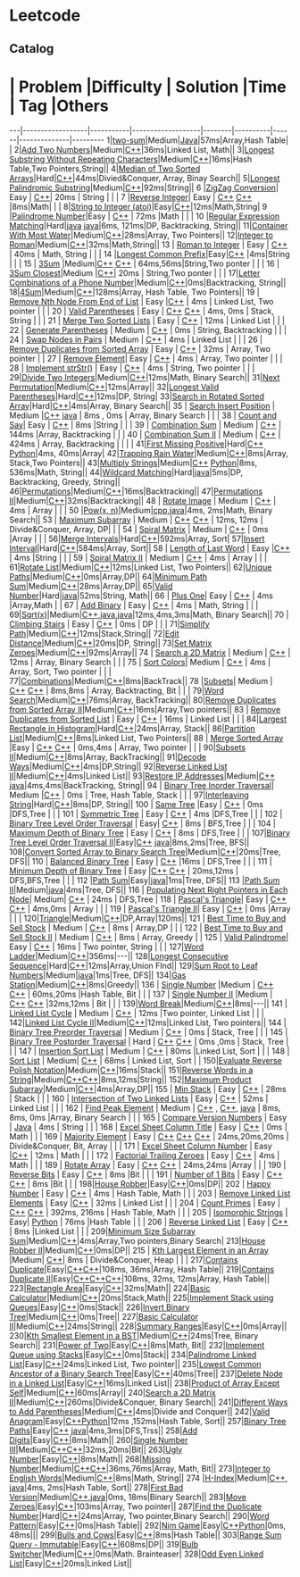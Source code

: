 Leetcode
==========

Catalog
--------
 #  | Problem          |Difficulty | Solution         |Time    | Tag          |Others
 ---|------------------|-----------|-------------------|--------|----------|------|--------------|---------
 1|[two-sum](https://leetcode.com/problems/two-sum/)|Medium|[Java](https://github.com/joshuawong/leetcode/blob/master/leetcode1.cpp)|57ms|Array,Hash Table|              |
 2|[Add Two Numbers](https://leetcode.com/problems/add-two-numbers/)|Medium|[C++](https://github.com/joshuawong/leetcode/blob/master/leetcode2.cpp)|36ms|Linked List, Math||
 3|[Longest Substring Without Repeating Characters](https://leetcode.com/problems/longest-substring-without-repeating-characters/)|Medium|[C++](https://github.com/joshuawong/leetcode/blob/master/leetcode3.cpp)|16ms|Hash Table,Two Pointers,String||
 4|[Median of Two Sorted Arrays](https://leetcode.com/problems/median-of-two-sorted-arrays/)|Hard|[C++](https://github.com/joshuawong/leetcode/blob/master/leetcode4.cpp)|44ms|Divied&Conquer, Array, Binay Search||
 5|[Longest Palindromic Substring](https://leetcode.com/problems/longest-palindromic-substring/)|Medium|[C++](https://github.com/joshuawong/leetcode/blob/master/leetcode5.cpp)|92ms|String||
 6  |[ZigZag Conversion](https://leetcode.com/problems/zigzag-conversion/)| Easy | [C++](https://github.com/joshuawong/leetcode/blob/master/leetcode6.cpp)| 20ms       |  String        |      |              |
 7  |[Reverse Integer](https://leetcode.com/problems/reverse-integer/)| Easy | [C++](https://github.com/joshuawong/leetcode/blob/master/leetcode7.cpp) [C++](https://github.com/joshuawong/leetcode/blob/master/leetcode7v2.cpp) |8ms|Math|      |              |
 8|[String to Integer (atoi)](https://leetcode.com/problems/string-to-integer-atoi/)|Easy|[C++](https://github.com/joshuawong/leetcode/blob/master/leetcode8.cpp)|12ms|Math,String|
 9  |[Palindrome Number](https://leetcode.com/problems/palindrome-number/)|Easy           | [C++](https://github.com/joshuawong/leetcode/blob/master/leetcode9.cpp)                  | 72ms       |Math          |      |              |
 10 |[Regular Expression Matching](https://leetcode.com/problems/regular-expression-matching/)|Hard|[java](https://github.com/joshuawong/leetcode/blob/master/leetcode10v1.java)    [java](https://github.com/joshuawong/leetcode/blob/master/leetcode10v2.java)|6ms, 121ms|DP, Backtracking, String||
 11|[Container With Most Water](https://leetcode.com/problems/container-with-most-water/)|Medium|[C++](https://github.com/joshuawong/leetcode/blob/master/leetcode11.cpp)|28ms|Array, Two Pointers||
 12|[Integer to Roman](https://leetcode.com/problems/integer-to-roman/)|Medium|[C++](https://github.com/joshuawong/leetcode/blob/master/leetcode12.cpp)|32ms|Math,String||
13  | [Roman to Integer](https://leetcode.com/problems/roman-to-integer/)                 | Easy          |  [C++](https://github.com/joshuawong/leetcode/blob/master/leetcode13.cpp)                 | 40ms | Math, String         |      |              |
14  |[Longest Common Prefix](https://leetcode.com/problems/longest-common-prefix/)|Easy|[C++](https://github.com/joshuawong/leetcode/blob/master/leetcode14.cpp)                   |4ms|String          |      |              |
15  | [3Sum](https://leetcode.com/problems/3sum/)                 |Medium|[C++](https://github.com/joshuawong/leetcode/blob/master/leetcode15.cpp) [C++](https://github.com/joshuawong/leetcode/blob/master/leetcode15v2.cpp) | 64ms,56ms|String,Two ponter          |      |              |
16  | [3Sum Closest](https://leetcode.com/problems/3sum-closest/)|Medium |[C++](https://github.com/joshuawong/leetcode/blob/master/leetcode16.cpp)| 20ms       |   String,Two ponter          |      |              |
17|[Letter Combinations of a Phone Number](https://leetcode.com/problems/letter-combinations-of-a-phone-number/)|Medium|[C++](https://github.com/joshuawong/leetcode/blob/master/leetcode17.cpp)|0ms|Backtracking, String||
18|[4Sum](https://leetcode.com/problems/4sum/)|Medium|[C++](https://github.com/joshuawong/leetcode/blob/master/leetcode18.cpp)|128ms|Array, Hash Table, Two Pointers||
19  | [Remove Nth Node From End of List](https://leetcode.com/problems/remove-nth-node-from-end-of-list/) |   Easy        |[C++](https://github.com/joshuawong/leetcode/blob/master/leetcode19.cpp)                   |  4ms      |   Linked List, Two pointer       |      |              |
20  |  [Valid Parentheses](https://leetcode.com/problems/valid-parentheses/) |   Easy        | [C++](https://github.com/joshuawong/leetcode/blob/master/leetcode20.cpp) [C++](https://github.com/joshuawong/leetcode/blob/master/leetcode20v2.cpp)                  |  4ms, 0ms      |   Stack, String       |      |              |
21  |  [Merge Two Sorted Lists](https://leetcode.com/problems/merge-two-sorted-lists/) | Easy          |  [C++](https://github.com/joshuawong/leetcode/blob/master/leetcode21.cpp)                 |   12ms     |  Linked List        |      |              |
22  |  [Generate Parentheses](https://leetcode.com/problems/generate-parentheses/)  | Medium  | [C++](https://github.com/joshuawong/leetcode/blob/master/leetcode22.cpp)    |  0ms      |   String, Backtracking       |      |              |
24  | [Swap Nodes in Pairs](https://leetcode.com/problems/swap-nodes-in-pairs/)     | Medium          |   [C++](https://github.com/joshuawong/leetcode/blob/master/leetcode24.cpp)                |    4ms    |    Linked List        |      |              |
26  | [Remove Duplicates from Sorted Array](https://leetcode.com/problems/remove-duplicates-from-sorted-array/)           | Easy                  | [C++](https://github.com/joshuawong/leetcode/blob/master/leetcode26.cpp)       |     32ms     |  Array, Two pointer    |              |
27  |   [Remove Element](https://leetcode.com/problems/remove-element/)| Easy          |  [C++](https://github.com/joshuawong/leetcode/blob/master/leetcode27.cpp)                 |  4ms      | Array, Two pointer         |      |              |
28  |     [Implement strStr()](https://leetcode.com/problems/implement-strstr/)             |  Easy         | [C++](https://github.com/joshuawong/leetcode/blob/master/leetcode28.cpp)                  |   4ms     |    String, Two pointer      |      |              |
29|[Divide Two Integers](https://leetcode.com/problems/divide-two-integers/)|Medium|[C++](https://github.com/joshuawong/leetcode/blob/master/leetcode29.cpp)|12ms|Math, Binary Search||
31|[Next Permutation](https://leetcode.com/problems/next-permutation/)|Medium|[C++](https://github.com/joshuawong/leetcode/blob/master/leetcode31.cpp)|12ms|Array||
32|[Longest Valid Parentheses](https://leetcode.com/problems/longest-valid-parentheses/)|Hard|[C++](https://github.com/joshuawong/leetcode/blob/master/leetcode32.cpp)|12ms|DP, String|
33|[Search in Rotated Sorted Array](https://leetcode.com/problems/search-in-rotated-sorted-array/)|Hard|[C++](https://github.com/joshuawong/leetcode/blob/master/leetcode33.cpp)|4ms|Array, Binary Search||
35  | [Search Insert Position](https://leetcode.com/problems/search-insert-position/) | Medium |[C++](https://github.com/joshuawong/leetcode/blob/master/leetcode35.cpp) [java](https://github.com/joshuawong/leetcode/blob/master/leetcode35.java)       |   8ms , 0ms    |  Array, Binary Search  |      |              |
38  | [Count and Say](https://leetcode.com/problems/count-and-say/)|  Easy     |  [C++](https://github.com/joshuawong/leetcode/blob/master/leetcode38.cpp)      |   8ms     |String          |      |              |
39  | [Combination Sum]()  |      Medium     |  [C++](https://github.com/joshuawong/leetcode/blob/master/leetcode39.cpp)                 |    144ms    |Array, Backtracking          |      |              |
40  |  [Combination Sum II]()      |    Medium       | [C++](https://github.com/joshuawong/leetcode/blob/master/leetcode40.cpp)          |      424ms             |  Array, Backtracking         |          |      |              |
41|[First Missing Positive](https://leetcode.com/problems/first-missing-positive/)|Hard|[C++](https://github.com/joshuawong/leetcode/blob/master/leetcode41.cpp)  [Python](https://github.com/joshuawong/leetcode/blob/master/leetcode41.py)|4ms, 40ms|Array|
42|[Trapping Rain Water](https://leetcode.com/problems/trapping-rain-water/)|Medium|[C++](https://github.com/joshuawong/leetcode/blob/master/leetcode17.cpp)|8ms|Array, Stack,Two Pointers||
43|[Multiply Strings](https://leetcode.com/problems/multiply-strings/)|Medium|[C++](https://github.com/joshuawong/leetcode/blob/master/leetcode43.cpp)  [Python](https://github.com/joshuawong/leetcode/blob/master/leetcode43.py)|8ms, 536ms|Math, String||
44|[Wildcard Matching](https://leetcode.com/problems/wildcard-matching/)|Hard|[java](https://github.com/joshuawong/leetcode/blob/master/leetcode44.java)|5ms|DP, Backtracking, Greedy, String||
46|[Permutations](https://leetcode.com/problems/permutations/)|Medium|[C++](https://github.com/joshuawong/leetcode/blob/master/leetcode46.cpp)|16ms|Backtracking||
47|[Permutations II](https://leetcode.com/problems/permutations-ii/)|Medium|[C++](https://github.com/joshuawong/leetcode/blob/master/leetcode47.cpp)|32ms|Backtracking||
48  |    [Rotate Image](https://leetcode.com/problems/rotate-image/)              |   Medium        |  [C++](https://github.com/joshuawong/leetcode/blob/master/leetcode48.cpp)          |   4ms     |   Array       |      |              |
50 |[Pow(x, n)](https://leetcode.com/problems/powx-n/)|Medium|[cpp](https://github.com/joshuawong/leetcode/blob/master/leetcode50.cpp),[java](https://github.com/joshuawong/leetcode/blob/master/leetcode50.java)|4ms, 2ms|Math, Binary Search||
53  |  [Maximum Subarray](https://leetcode.com/problems/maximum-subarray/)  | Medium          | [C++](https://github.com/joshuawong/leetcode/blob/master/leetcode53.cpp) [C++](https://github.com/joshuawong/leetcode/blob/master/leetcode53v2.cpp)    | 12ms, 12ms      | Divide&Conquer, Array, DP|      |              |
54  |  [Spiral Matrix](https://leetcode.com/problems/spiral-matrix/)  |   Medium        | [C++](https://github.com/joshuawong/leetcode/blob/master/leetcode54.cpp)                  |    0ms    |Array          |      |              |
56|[Merge Intervals](https://leetcode.com/problems/merge-intervals/)|Hard|[C++](https://github.com/joshuawong/leetcode/blob/master/leetcode56.cpp)|592ms|Array, Sort|
57|[Insert Interval](https://leetcode.com/problems/insert-interval/)|Hard|[C++](https://github.com/joshuawong/leetcode/blob/master/leetcode57.cpp)|584ms|Array, Sort||
58  |   [Length of Last Word](https://leetcode.com/problems/length-of-last-word/)               |   Easy        |[C++](https://github.com/joshuawong/leetcode/blob/master/leetcode58.cpp)    |    4ms    |String          |      |              |
59  | [Spiral Matrix II](https://leetcode.com/problems/spiral-matrix-ii/)                 |  Medium         |   [C++](https://github.com/joshuawong/leetcode/blob/master/leetcode59.cpp)                |   4ms     |     Array     |      |              |
61|[Rotate List](https://leetcode.com/problems/rotate-list/)|Medium|[C++](https://github.com/joshuawong/leetcode/blob/master/leetcode61.cpp)|12ms|Linked List, Two Pointers||
62|[Unique Paths](https://leetcode.com/problems/unique-paths/)|Medium|[C++](https://github.com/joshuawong/leetcode/blob/master/leetcode62.cpp)|0ms|Array,DP||
64|[Minimum Path Sum](https://leetcode.com/problems/minimum-path-sum/)|Medium|[C++](https://github.com/joshuawong/leetcode/blob/master/leetcode64.cpp)|28ms|Array,DP||
65|[Valid Number](https://leetcode.com/problems/valid-number/)|Hard|[java](https://github.com/joshuawong/leetcode/blob/master/leetcode65.java)|52ms|String, Math||
66  |   [Plus One](https://leetcode.com/problems/plus-one/)|  Easy   | [C++](https://github.com/joshuawong/leetcode/blob/master/leetcode66.cpp)       |  4ms        |Array,Math      |              |
67  |  [Add Binary](https://leetcode.com/problems/add-binary/)                |   Easy        |    [C++](https://github.com/joshuawong/leetcode/blob/master/leetcode67.cpp)               | 4ms       | Math, String         |      |              |
69|[Sqrt(x)](https://leetcode.com/problems/sqrtx/)|Medium|[C++](https://github.com/joshuawong/leetcode/blob/master/leetcode69.cpp),[java](https://github.com/joshuawong/leetcode/blob/master/leetcode69v1.java),[java](https://github.com/joshuawong/leetcode/blob/master/leetcode69v2.java)|12ms,4ms,3ms|Math, Binary Search||
70  | [Climbing Stairs](https://leetcode.com/problems/climbing-stairs/) | Easy          |   [C++](https://github.com/joshuawong/leetcode/blob/master/leetcode70.cpp)                | 0ms       |  DP        |      |              |
71|[Simplify Path](https://leetcode.com/problems/simplify-path/)|Medium|[C++](https://github.com/joshuawong/leetcode/blob/master/leetcode71.cpp)|12ms|Stack,String||
72|[Edit Distance](https://leetcode.com/problems/edit-distance/)|Medium|[C++](https://github.com/joshuawong/leetcode/blob/master/leetcode72.cpp)|20ms|DP, String||
73|[Set Matrix Zeroes](https://leetcode.com/problems/set-matrix-zeroes/)|Medium|[C++](https://github.com/joshuawong/leetcode/blob/master/leetcode73.cpp)|92ms|Array||
74  | [Search a 2D Matrix](https://leetcode.com/problems/search-a-2d-matrix/) | Medium          | [C++](https://github.com/joshuawong/leetcode/blob/master/leetcode75.cpp)  |  12ms      |  Array, Binary Search        |      |              |
75  | [Sort Colors](https://leetcode.com/problems/sort-colors/)|   Medium        |  [C++](https://github.com/joshuawong/leetcode/blob/master/leetcode75.cpp)                 |  4ms      | Array, Sort, Two pointer         |      |              |
77|[Combinations](https://leetcode.com/problems/combinations/)|Medium|[C++](https://github.com/joshuawong/leetcode/blob/master/leetcode77.cpp)|8ms|BackTrack||
78  |[Subsets](https://leetcode.com/problems/subsets/)|  Medium         | [C++](https://github.com/joshuawong/leetcode/blob/master/leetcode78.cpp) [C++](https://github.com/joshuawong/leetcode/blob/master/leetcode78v2.cpp)                  |  8ms,8ms      |  Array, Backtracting, Bit        |      |              |
79|[Word Search](https://leetcode.com/problems/word-search/)|Medium|[C++](https://github.com/joshuawong/leetcode/blob/master/leetcode79.cpp)|76ms|Array, BackTracking||
80|[Remove Duplicates from Sorted Array II](https://leetcode.com/problems/remove-duplicates-from-sorted-array-ii/)|Medium|[C++](https://github.com/joshuawong/leetcode/blob/master/leetcode80.cpp)|16ms|Array,Two pointers||
83  | [Remove Duplicates from Sorted List](https://leetcode.com/problems/remove-duplicates-from-sorted-list/) | Easy          |  [C++](https://github.com/joshuawong/leetcode/blob/master/leetcode83.cpp)                 |    16ms    | Linked List         |      |              |
84|[Largest Rectangle in Histogram](https://leetcode.com/problems/largest-rectangle-in-histogram/)|Hard|[C++](https://github.com/joshuawong/leetcode/blob/master/leetcode84.cpp)|24ms|Array, Stack||
86|[Partition List](https://leetcode.com/problems/partition-list/)|Medium|[C++](https://github.com/joshuawong/leetcode/blob/master/leetcode86.cpp)|8ms|Linked List, Two Pointers||
88  | [Merge Sorted Array](https://leetcode.com/problems/merge-sorted-array/) |Easy | [C++](https://github.com/joshuawong/leetcode/blob/master/leetcode88.cpp) [C++](https://github.com/joshuawong/leetcode/blob/master/leetcode88v2.cpp)                  |  0ms,4ms      | Array, Two pointer         |      |              |
90|[Subsets II](https://leetcode.com/problems/subsets-ii/)|Medium|[C++](https://github.com/joshuawong/leetcode/blob/master/leetcode90.cpp)|8ms|Array, BackTracking||
91|[Decode Ways](https://leetcode.com/problems/decode-ways/)|Medium|[C++](https://github.com/joshuawong/leetcode/blob/master/leetcode91.cpp)|4ms|DP,String||
92|[Reverse Linked List II](https://leetcode.com/problems/reverse-linked-list-ii/)|Medium|[C++](https://github.com/joshuawong/leetcode/blob/master/leetcode92.cpp)|4ms|Linked List||
93|[Restore IP Addresses](https://leetcode.com/problems/restore-ip-addresses/)|Medium|[C++](https://github.com/joshuawong/leetcode/blob/master/leetcode93.cpp)   [java](https://github.com/joshuawong/leetcode/blob/master/leetcode93.java)|4ms,4ms|BackTracking, String||
94  | [Binary Tree Inorder Traversal](https://leetcode.com/problems/binary-tree-inorder-traversal/)|  Medium         |[C++](https://github.com/joshuawong/leetcode/blob/master/leetcode94.cpp)                   |   0ms     |  Tree, Hash Table, Stack        |      |              |
97|[Interleaving String](https://leetcode.com/problems/interleaving-string/)|Hard|[C++](https://github.com/joshuawong/leetcode/blob/master/leetcode97.cpp)|8ms|DP, String||
100 |  [Same Tree](https://leetcode.com/problems/same-tree/)                |Easy | [C++](https://github.com/joshuawong/leetcode/blob/master/leetcode100.cpp) | 0ms |DFS,Tree          |      |              |
101 |  [Symmetric Tree](https://leetcode.com/problems/symmetric-tree/)                | Easy | [C++](https://github.com/joshuawong/leetcode/blob/master/leetcode101.cpp)                  |  4ms      |DFS,Tree           |      |              |
102 | [Binary Tree Level Order Traversal](https://leetcode.com/problems/binary-tree-level-order-traversal/)                 |            Easy|   [C++](https://github.com/joshuawong/leetcode/blob/master/leetcode102.cpp)               |  8ms      | BFS,Tree             |      |              |
104 |  [Maximum Depth of Binary Tree](https://leetcode.com/problems/maximum-depth-of-binary-tree/)                | Easy         |      [C++](https://github.com/joshuawong/leetcode/blob/master/leetcode104.cpp) | 8ms       | DFS,Tree           |      |              |
107|[Binary Tree Level Order Traversal II](https://leetcode.com/problems/binary-tree-level-order-traversal-ii/)|Easy|[C++](https://github.com/joshuawong/leetcode/blob/master/leetcode107.cpp)   [java](https://github.com/joshuawong/leetcode/blob/master/leetcode107.java)|8ms,2ms|Tree, BFS||
108|[Convert Sorted Array to Binary Search Tree](https://leetcode.com/problems/convert-sorted-array-to-binary-search-tree/)|Medium|[C++](https://github.com/joshuawong/leetcode/blob/master/leetcode108.cpp)|20ms|Tree, DFS||
110 |  [Balanced Binary Tree](https://leetcode.com/problems/balanced-binary-tree/)                | Easy          | [C++](https://github.com/joshuawong/leetcode/blob/master/leetcode110.cpp)                  |16ms        |  DFS,Tree          |      |              |
111 | [Minimum Depth of Binary Tree](https://leetcode.com/problems/minimum-depth-of-binary-tree/) | Easy          |[C++](https://github.com/joshuawong/leetcode/blob/master/leetcode111.cpp) [C++](https://github.com/joshuawong/leetcode/blob/master/leetcode111v2.cpp)                   | 20ms,12ms       |  DFS,BFS,Tree        |      |              |
112 |[Path Sum](https://leetcode.com/problems/path-sum/)|Easy|[java](https://github.com/joshuawong/leetcode/blob/master/leetcode112.java)|1ms|Tree, DFS||
113 |[Path Sum II](https://leetcode.com/problems/path-sum-ii/)|Medium|[java](https://github.com/joshuawong/leetcode/blob/master/leetcode113.java)|4ms|Tree, DFS||
116 | [Populating Next Right Pointers in Each Node](https://leetcode.com/problems/populating-next-right-pointers-in-each-node/)|            Medium|        [C++](https://github.com/joshuawong/leetcode/blob/master/leetcode116.cpp)          |  24ms    |  DFS,Tree               |
118 | [Pascal's Triangle](https://leetcode.com/problems/pascals-triangle/)| Easy          | [C++](https://github.com/joshuawong/leetcode/blob/master/leetcode118.cpp) [C++](https://github.com/joshuawong/leetcode/blob/master/leetcode118v2.cpp)                  | 4ms,0ms       |  Array        |      |              |
119 | [Pascal's Triangle II](https://leetcode.com/problems/pascals-triangle-ii/)| Easy  |  [C++](https://github.com/joshuawong/leetcode/blob/master/leetcode119.cpp)                 |   0ms     |Array          |      |              |
120|[Triangle](https://leetcode.com/problems/triangle/)|Medium|[C++](https://github.com/joshuawong/leetcode/blob/master/leetcode120.cpp)|DP,Array|120ms||
121 | [Best Time to Buy and Sell Stock](https://leetcode.com/problems/best-time-to-buy-and-sell-stock/) | Medium          | [C++](https://github.com/joshuawong/leetcode/blob/master/leetcode122.cpp)                  |    8ms    |   Array,DP       |      |              |
122 | [Best Time to Buy and Sell Stock II](https://leetcode.com/problems/best-time-to-buy-and-sell-stock-ii/) |   Medium                 | [C++](https://github.com/joshuawong/leetcode/blob/master/leetcode123.cpp    )   |  8ms        | Array, Greedy     |              |
125 | [Valid Palindrome](https://leetcode.com/problems/valid-palindrome/)| Easy          |  [C++](https://github.com/joshuawong/leetcode/blob/master/leetcode125.cpp)                 | 16ms       |   Two pointer, String       |      |              |
127|[Word Ladder](https://leetcode.com/problems/word-ladder/)|Medium|[C++](https://github.com/joshuawong/leetcode/blob/master/leetcode127.cpp)|356ms|---||
128|[Longest Consecutive Sequence](https://leetcode.com/problems/longest-consecutive-sequence/)|Hard|[C++](https://github.com/joshuawong/leetcode/blob/master/leetcode128.cpp)|12ms|Array,Union FInd||
129|[Sum Root to Leaf Numbers](https://leetcode.com/problems/sum-root-to-leaf-numbers/)|Medium|[java](https://github.com/joshuawong/leetcode/blob/master/leetcode129.java)|1ms|Tree, DFS||
134|[Gas Station](https://leetcode.com/problems/gas-station/)|Medium|[C++](https://github.com/joshuawong/leetcode/blob/master/leetcode134.cpp)|8ms|Greedy||
136 |   [Single Number](https://leetcode.com/problems/single-number/)               |Medium           | [C++](https://github.com/joshuawong/leetcode/blob/master/leetcode136.cpp) [C++](https://github.com/joshuawong/leetcode/blob/master/leetcode136v2.cpp)                  |  60ms,20ms      |Hash Table, Bit          |      |              |
137 | [Single Number II](https://leetcode.com/problems/single-number-ii/) |Medium           | [C++](https://github.com/joshuawong/leetcode/blob/master/leetcode137.cpp)  [C++](https://github.com/joshuawong/leetcode/blob/master/leetcode137v2.cpp)                 |32ms,12ms        |   Bit       |      |              |
139|[Word Break](https://leetcode.com/problems/word-break/)|Medium|[C++](https://github.com/joshuawong/leetcode/blob/master/leetcode139.cpp)|8ms|---||
141 |  [Linked List Cycle](https://leetcode.com/problems/linked-list-cycle/)   |   Medium        | [C++](https://github.com/joshuawong/leetcode/blob/master/leetcode141.cpp)                  |  12ms      |Two pointer, Linked List          |      |              |
142|[Linked List Cycle II](https://leetcode.com/problems/linked-list-cycle-ii/)|Medium|[C++](https://github.com/joshuawong/leetcode/blob/master/leetcode142.cpp)|12ms|Linked List, Two pointers||
144 |   [Binary Tree Preorder Traversal](https://leetcode.com/problems/binary-tree-preorder-traversal/)    |    Medium       | [C++](https://github.com/joshuawong/leetcode/blob/master/leetcode144.cpp)                  |    0ms    | Stack, Tree         |      |              |
145 | [Binary Tree Postorder Traversal](https://leetcode.com/problems/binary-tree-postorder-traversal/)                 |    Hard       |      [C++](https://github.com/joshuawong/leetcode/blob/master/leetcode145.cpp)    [C++](https://github.com/joshuawong/leetcode/blob/master/leetcode145v2.cpp)         |   0ms ,0ms    |   Stack, Tree              |      |              |
147 |  [Insertion Sort List](https://leetcode.com/problems/insertion-sort-list/)      |        Medium   |    [C++](https://github.com/joshuawong/leetcode/blob/master/leetcode147.cpp)               |  80ms      |Linked List, Sort          |      |              |
148 |   [Sort List](https://leetcode.com/problems/sort-list/)  |           Medium|                   [C++](https://github.com/joshuawong/leetcode/blob/master/leetcode148.cpp)       |   68ms       |   Linked List, Sort       |              |
150|[Evaluate Reverse Polish Notation](https://leetcode.com/problems/evaluate-reverse-polish-notation/)|Medium|[C++](https://github.com/joshuawong/leetcode/blob/master/leetcode150.cpp)|16ms|Stack||
151|[Reverse Words in a String](https://leetcode.com/problems/reverse-words-in-a-string/)|Medium|[C++](https://github.com/joshuawong/leetcode/blob/master/leetcode151.cpp)[C++](https://github.com/joshuawong/leetcode/blob/master/leetcode151v2.cpp)|8ms,12ms|String||
152|[Maximum Product Subarray](https://leetcode.com/problems/maximum-product-subarray/)|Medium|[C++](https://github.com/joshuawong/leetcode/blob/master/leetcode152.cpp)|4ms|Array,DP||
155 |  [Min Stack](https://leetcode.com/problems/min-stack/)  |     Easy      | [C++](https://github.com/joshuawong/leetcode/blob/master/leetcode155.cpp)                  | 28ms       |  Stack        |      |              |
160 |  [Intersection of Two Linked Lists](https://leetcode.com/problems/intersection-of-two-linked-lists/)  |  Easy         |  [C++](https://github.com/joshuawong/leetcode/blob/master/leetcode160.cpp)                 | 52ms       |   Linked List       |      |              |
162 | [Find Peak Element](https://leetcode.com/problems/find-peak-element/) | Medium          | [C++](https://github.com/joshuawong/leetcode/blob/master/leetcode162.cpp) ,  [C++](https://github.com/joshuawong/leetcode/blob/master/leetcode162v2.cpp),  [java](https://github.com/joshuawong/leetcode/blob/master/leetcode162.java)              |  8ms, 8ms, 0ms     |Array, Binary Search          |      |              |
165 |   [Compare Version Numbers](https://leetcode.com/problems/compare-version-numbers/)     |   Easy        | [Java](https://github.com/joshuawong/leetcode/blob/master/leetcode165.java)    |    4ms    |  String        |      |              |
168 |  [Excel Sheet Column Title](https://leetcode.com/problems/excel-sheet-column-title/)                |  Easy   | [C++](https://github.com/joshuawong/leetcode/blob/master/leetcode168.cpp)                  |    0ms    |  Math        |      |              |
169 | [Majority Element](https://leetcode.com/problems/majority-element/)  | Easy          | [C++](https://github.com/joshuawong/leetcode/blob/master/leetcode169.cpp)               [C++](https://github.com/joshuawong/leetcode/blob/master/leetcode169v2.cpp) [C++](https://github.com/joshuawong/leetcode/blob/master/leetcode169v3.cpp)   | 24ms,20ms,20ms       |   Divide&Conquer, Bit, Array       |      |              |
171 |        [Excel Sheet Column Number](https://leetcode.com/problems/excel-sheet-column-number/)          |   Easy        |[C++](https://github.com/joshuawong/leetcode/blob/master/leetcode171.cpp)                   | 12ms       | Math         |      |              |
172 |  [Factorial Trailing Zeroes](https://leetcode.com/problems/factorial-trailing-zeroes/)    |       Easy    | [C++](https://github.com/joshuawong/leetcode/blob/master/leetcode172.cpp)                  |     4ms   |   Math       |      |              |
189 | [Rotate Array](https://leetcode.com/problems/rotate-array/)      |       Easy    | [C++](https://github.com/joshuawong/leetcode/blob/master/leetcode189.cpp) [C++](https://github.com/joshuawong/leetcode/blob/master/leetcode189v2.cpp)                  | 24ms,24ms       |Array          |      |              |
190 |  [Reverse Bits](https://leetcode.com/problems/reverse-bits/)  |    Easy       |  [C++](https://github.com/joshuawong/leetcode/blob/master/leetcode190.cpp)                 |  8ms      |Bit          |      |              |
191 |  [Number of 1 Bits](https://leetcode.com/problems/number-of-1-bits/)     |        Easy   |  [C++](https://github.com/joshuawong/leetcode/blob/master/leetcode191.cpp) [C++](https://github.com/joshuawong/leetcode/blob/master/leetcode190v2.cpp)                 |   8ms     |Bit          |      |              |
198|[House Robber](https://leetcode.com/problems/house-robber/)|Easy|[C++](https://github.com/joshuawong/leetcode/blob/master/leetcode198.cpp)|0ms|DP||
202 |   [Happy Number](https://leetcode.com/problems/happy-number/)               |  Easy         |    [C++](https://github.com/joshuawong/leetcode/blob/master/leetcode202.cpp)               | 4ms       |    Hash Table, Math      |      |              |
203 |  [Remove Linked List Elements](https://leetcode.com/problems/remove-linked-list-elements/)      |   Easy        |[C++](https://github.com/joshuawong/leetcode/blob/master/leetcode203.cpp)                   |     32ms   |  Linked List        |      |              |
204 |   [Count Primes](https://leetcode.com/problems/count-primes/)    |       Easy    | [C++](https://github.com/joshuawong/leetcode/blob/master/leetcode204.cpp) [C++](https://github.com/joshuawong/leetcode/blob/master/leetcode204v2.cpp)                  |   392ms, 216ms     |   Hash Table, Math       |      |              |
205 |  [Isomorphic Strings](https://leetcode.com/problems/isomorphic-strings/)    |           Easy|   [Python](https://github.com/joshuawong/leetcode/blob/master/leetcode205.py)                |   76ms     |Hash Table          |      |              |
206 |    [Reverse Linked List](https://leetcode.com/problems/reverse-linked-list/)   |      Easy     | [C++](https://github.com/joshuawong/leetcode/blob/master/leetcode206.cpp)                  |    8ms    |Linked List          |      |              |
209|[Minimum Size Subarray Sum](https://leetcode.com/problems/minimum-size-subarray-sum/)|Medium|[C++](https://github.com/joshuawong/leetcode/blob/master/leetcode209.cpp)|4ms|Array,Two pointers,Binary Search|
213|[House Robber II](https://leetcode.com/problems/house-robber-ii/)|Medium|[C++](https://github.com/joshuawong/leetcode/blob/master/leetcode213.cpp)|0ms|DP||
215 |  [Kth Largest Element in an Array](https://leetcode.com/problems/kth-largest-element-in-an-array/)   |Medium| [C++](https://github.com/joshuawong/leetcode/blob/master/leetcode215.cpp)|   8ms     |   Divide&Conquer, Heap       |      |              |
217|[Contains Duplicate](https://leetcode.com/problems/contains-duplicate/)|Easy|[C++](https://github.com/joshuawong/leetcode/blob/master/leetcode217.cpp)[C++](https://github.com/joshuawong/leetcode/blob/master/leetcode217v2.cpp)|108ms, 36ms|Array, Hash Table||
219|[Contains Duplicate II](https://leetcode.com/problems/contains-duplicate-ii/)|Easy|[C++](https://github.com/joshuawong/leetcode/blob/master/leetcode219.cpp)[C++](https://github.com/joshuawong/leetcode/blob/master/leetcode219v2.cpp)[C++](https://github.com/joshuawong/leetcode/blob/master/leetcode219v3.cpp)|108ms, 32ms, 12ms|Array, Hash Table||
223|[Rectangle Area](https://leetcode.com/problems/rectangle-area/)|Easy|[C++](https://github.com/joshuawong/leetcode/blob/master/leetcode223.cpp)|32ms|Math||
224|[Basic Calculator](https://leetcode.com/problems/basic-calculator/)|Medium|[C++](https://github.com/joshuawong/leetcode/blob/master/leetcode224.cpp)|20ms|Stack,Math||
225|[Implement Stack using Queues](https://leetcode.com/problems/implement-stack-using-queues/)|Easy|[C++](https://github.com/joshuawong/leetcode/blob/master/leetcode225.cpp)|0ms|Stack||
226|[Invert Binary Tree](https://leetcode.com/problems/invert-binary-tree/)|Medium|[C++](https://github.com/joshuawong/leetcode/blob/master/leetcode226.cpp)|0ms|Tree||
227|[Basic Calculator II](https://leetcode.com/problems/basic-calculator-ii/)|Medium|[C++](https://github.com/joshuawong/leetcode/blob/master/leetcode227.cpp)|24ms|String||
228|[Summary Ranges](https://leetcode.com/problems/summary-ranges/)|Easy|[C++](https://github.com/joshuawong/leetcode/blob/master/leetcode228.cpp)|0ms|Array||
230|[Kth Smallest Element in a BST](https://leetcode.com/problems/kth-smallest-element-in-a-bst/)|Medium|[C++](https://github.com/joshuawong/leetcode/blob/master/leetcode230.cpp)|24ms|Tree, Binary Search||
231|[Power of Two](https://leetcode.com/problems/power-of-two/)|Easy|[C++](https://github.com/joshuawong/leetcode/blob/master/leetcode231.cpp)|8ms|Math, Bit||
232|[Implement Queue using Stacks](https://leetcode.com/problems/implement-queue-using-stacks/)|Easy|[C++](https://github.com/joshuawong/leetcode/blob/master/leetcode232.cpp)|0ms|Stack||
234|[Palindrome Linked List](https://leetcode.com/problems/palindrome-linked-list/)|Easy|[C++](https://github.com/joshuawong/leetcode/blob/master/leetcode234.cpp)|24ms|Linked List, Two pointer||
235|[Lowest Common Ancestor of a Binary Search Tree](https://leetcode.com/problems/lowest-common-ancestor-of-a-binary-search-tree/)|Easy|[C++](https://github.com/joshuawong/leetcode/blob/master/leetcode235.cpp)|40ms|Tree||
237|[Delete Node in a Linked List](https://leetcode.com/problems/delete-node-in-a-linked-list/)|Easy|[C++](https://github.com/joshuawong/leetcode/blob/master/leetcode237.cpp)|16ms|Linked List||
238|[Product of Array Except Self](https://leetcode.com/problems/product-of-array-except-self/)|Medium|[C++](https://github.com/joshuawong/leetcode/blob/master/leetcode238.cpp)|60ms|Array||
240|[Search a 2D Matrix II](https://leetcode.com/problems/search-a-2d-matrix-ii/)|Medium|[C++](https://github.com/joshuawong/leetcode/blob/master/leetcode240.cpp)|260ms|Divide&Conquer, Binary Search||
241|[Different Ways to Add Parentheses](https://leetcode.com/problems/different-ways-to-add-parentheses/)|Medium|[C++](https://github.com/joshuawong/leetcode/blob/master/leetcode241.cpp)|4ms|Divide and Conquer||
242|[Valid Anagram](https://leetcode.com/problems/valid-anagram/)|Easy|[C++](https://github.com/joshuawong/leetcode/blob/master/leetcode242.cpp)[Python](https://github.com/joshuawong/leetcode/blob/master/leetcode242.py)|12ms ,152ms|Hash Table, Sort||
257|[Binary Tree Paths](https://leetcode.com/problems/binary-tree-paths/)|Easy|[C++](https://github.com/joshuawong/leetcode/blob/master/leetcode257.cpp)   [java](https://github.com/joshuawong/leetcode/blob/master/leetcode257.java)|4ms,3ms|DFS,Trss||
258|[Add Digits](https://leetcode.com/problems/add-digits/)|Easy|[C++](https://github.com/joshuawong/leetcode/blob/master/leetcode258.cpp)|8ms|Math||
260|[Single Number III](https://leetcode.com/problems/single-number-iii/)|Medium|[C++](https://github.com/joshuawong/leetcode/blob/master/leetcode260.cpp)[C++](https://github.com/joshuawong/leetcode/blob/master/leetcode260v2.cpp)|32ms,20ms|Bit||
263|[Ugly Number](https://leetcode.com/problems/ugly-number/)|Easy|[C++](https://github.com/joshuawong/leetcode/blob/master/leetcode263.cpp)|8ms|Math||
268|[Missing Number](https://leetcode.com/problems/missing-number/)|Medium|[C++](https://github.com/joshuawong/leetcode/blob/master/leetcode268.cpp)[C++](https://github.com/joshuawong/leetcode/blob/master/leetcode268v2.cpp)|36ms,76ms|Array, Math, Bit||
273|[Integer to English Words](https://leetcode.com/problems/integer-to-english-words/)|Medium|[C++](https://github.com/joshuawong/leetcode/blob/master/leetcode273.cpp)|8ms|Math, String||
274 |[H-Index](https://leetcode.com/problems/h-index/)|Medium|[C++](https://github.com/joshuawong/leetcode/blob/master/leetcode274.cpp),   [java](https://github.com/joshuawong/leetcode/blob/master/leetcode274.java)|4ms, 2ms|Hash Table, Sort||
278|[First Bad Version](https://leetcode.com/problems/first-bad-version/)|Medium|[C++](https://github.com/joshuawong/leetcode/blob/master/leetcode278.cpp),[java](https://github.com/joshuawong/leetcode/blob/master/leetcode278.java)|0ms, 18ms|Binary Search||
283|[Move Zeroes](https://leetcode.com/problems/move-zeroes/)|Easy|[C++](https://github.com/joshuawong/leetcode/blob/master/leetcode283.cpp)|103ms|Array, Two pointer||
287|[Find the Duplicate Number](https://leetcode.com/problems/find-the-duplicate-number/)|Hard|[C++](https://github.com/joshuawong/leetcode/blob/master/leetcode287.cpp)|24ms|Array, Two pointer,Binary Search||
290|[Word Pattern](https://leetcode.com/problems/word-pattern/)|Easy|[C++](https://github.com/joshuawong/leetcode/blob/master/leetcode290.cpp)|0ms|Hash Table||
292|[Nim Game](https://leetcode.com/problems/nim-game/)|Easy|[C++](https://github.com/joshuawong/leetcode/blob/master/leetcode292.cpp)[Python](https://github.com/joshuawong/leetcode/blob/master/leetcode292.py)|0ms, 48ms|||
299|[Bulls and Cows](https://leetcode.com/problems/bulls-and-cows/)|Easy|[C++](https://github.com/joshuawong/leetcode/blob/master/leetcode299.cpp)|8ms|Hash Table||
303|[Range Sum Query - Immutable](https://leetcode.com/problems/range-sum-query-immutable/)|Easy|[C++](https://github.com/joshuawong/leetcode/blob/master/leetcode303.cpp)|608ms|DP||
319|[Bulb Switcher](https://leetcode.com/problems/bulb-switcher/)|Medium|[C++](https://github.com/joshuawong/leetcode/blob/master/leetcode319.cpp)|0ms|Math. Brainteaser|
328|[Odd Even Linked List](https://leetcode.com/problems/odd-even-linked-list/)|Easy|[C++](https://github.com/joshuawong/leetcode/blob/master/leetcode328.cpp)|20ms|Linked List||
